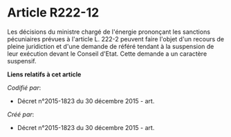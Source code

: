 # Article R222-12

Les décisions du ministre chargé de l'énergie prononçant les sanctions pécuniaires prévues à l'article L. 222-2 peuvent faire
l'objet d'un recours de pleine juridiction et d'une demande de référé tendant à la suspension de leur exécution devant le
Conseil d'Etat. Cette demande a un caractère suspensif.

**Liens relatifs à cet article**

_Codifié par_:

  - Décret n°2015-1823 du 30 décembre 2015 - art.

_Créé par_:

  - Décret n°2015-1823 du 30 décembre 2015 - art.
